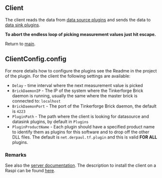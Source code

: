 ## Client

The client reads the data from [data source plugins](./../Plugins/DataSource/Readme.md) and sends the data to [data sink plugins](./../Plugins/DataSink/Readme.md).

__To abort the endless loop of picking measurement values just hit escape.__

Return to [main](./../Readme.md).

## ClientConfig.config

For more details how to configure the plugins see the Readme in the project of the plugin. For the client the following settings are available:

* <code>Delay</code> - time interval where the next measurement value is picked
* <code>BrickDaemonIP</code> - The IP of the system where the Tinkerforge Brick daemon is running, usually the same where the master brick is connected to: <code>localhost</code>
* <code>BrickDaemonPort</code> - The port of the Tinkerforge Brick daemon, the default is <code>4223</code>
* <code>PluginPath</code> - The path where the client is looking for datasource and datasink plugins, by default in <code>Plugins</code>
* <code>PluginProductName</code> - Each plugin should have a specified product name to identify them as plugins for this software and to drop off the other DLL files. The default is <code>net.derpaul.tf.plugin</code> and this is valid __FOR ALL__ plugins.

### Remarks

See also the [server documentation](./../Server/Readme.md). The description to install the client on a Raspi can be found [here](./Install-RPi.md).
